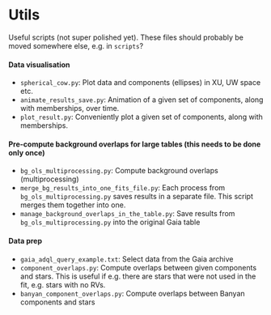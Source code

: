 # Utils
Useful scripts (not super polished yet). These files should probably be moved somewhere else, e.g. in `scripts`?

#### Data visualisation
- `spherical_cow.py`: Plot data and components (ellipses) in XU, UW space etc.
- `animate_results_save.py`: Animation of a given set of components, along with memberships, over time.
- `plot_result.py`: Conveniently plot a given set of components, along with memberships.

#### Pre-compute background overlaps for large tables (this needs to be done only once)
- `bg_ols_multiprocessing.py`: Compute background overlaps (multiprocessing)
- `merge_bg_results_into_one_fits_file.py`: Each process from `bg_ols_multiprocessing.py` saves results in a separate file. This script merges them together into one.
- `manage_background_overlaps_in_the_table.py`: Save results from `bg_ols_multiprocessing.py` into the original Gaia table

#### Data prep
- `gaia_adql_query_example.txt`: Select data from the Gaia archive
- `component_overlaps.py`: Compute overlaps between given components and stars. This is useful if e.g. there are stars that were not used in the fit, e.g. stars with no RVs.
- `banyan_component_overlaps.py`: Compute overlaps between Banyan components and stars

